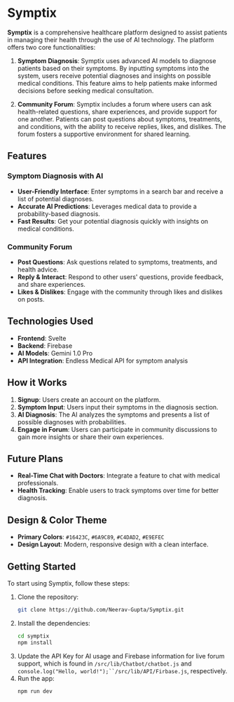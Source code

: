 # Symptix

**Symptix** is a comprehensive healthcare platform designed to assist patients in managing their health through the use of AI technology. The platform offers two core functionalities:

1. **Symptom Diagnosis**: Symptix uses advanced AI models to diagnose patients based on their symptoms. By inputting symptoms into the system, users receive potential diagnoses and insights on possible medical conditions. This feature aims to help patients make informed decisions before seeking medical consultation.

2. **Community Forum**: Symptix includes a forum where users can ask health-related questions, share experiences, and provide support for one another. Patients can post questions about symptoms, treatments, and conditions, with the ability to receive replies, likes, and dislikes. The forum fosters a supportive environment for shared learning.

## Features

### Symptom Diagnosis with AI

- **User-Friendly Interface**: Enter symptoms in a search bar and receive a list of potential diagnoses.
- **Accurate AI Predictions**: Leverages medical data to provide a probability-based diagnosis.
- **Fast Results**: Get your potential diagnosis quickly with insights on medical conditions.

### Community Forum

- **Post Questions**: Ask questions related to symptoms, treatments, and health advice.
- **Reply & Interact**: Respond to other users' questions, provide feedback, and share experiences.
- **Likes & Dislikes**: Engage with the community through likes and dislikes on posts.

## Technologies Used

- **Frontend**: Svelte
- **Backend**: Firebase
- **AI Models**: Gemini 1.0 Pro
- **API Integration**: Endless Medical API for symptom analysis

## How it Works

1. **Signup**: Users create an account on the platform.
2. **Symptom Input**: Users input their symptoms in the diagnosis section.
3. **AI Diagnosis**: The AI analyzes the symptoms and presents a list of possible diagnoses with probabilities.
4. **Engage in Forum**: Users can participate in community discussions to gain more insights or share their own experiences.

## Future Plans

- **Real-Time Chat with Doctors**: Integrate a feature to chat with medical professionals.
- **Health Tracking**: Enable users to track symptoms over time for better diagnosis.

## Design & Color Theme

- **Primary Colors**: ```#16423C```, ```#6A9C89```, ```#C4DAD2```, ```#E9EFEC```
- **Design Layout**: Modern, responsive design with a clean interface.

## Getting Started

To start using Symptix, follow these steps:

1. Clone the repository:
   ```bash
   git clone https://github.com/Neerav-Gupta/Symptix.git
   ```
2. Install the dependencies:
   ```bash
   cd symptix
   npm install
   ```
3. Update the API Key for AI usage and Firebase information for live forum support, which is found in `/src/lib/Chatbot/chatbot.js` and `console.log("Hello, world!");``/src/lib/API/Firbase.js`, respectively.
4. Run the app:
   ```bash
   npm run dev
   ```
